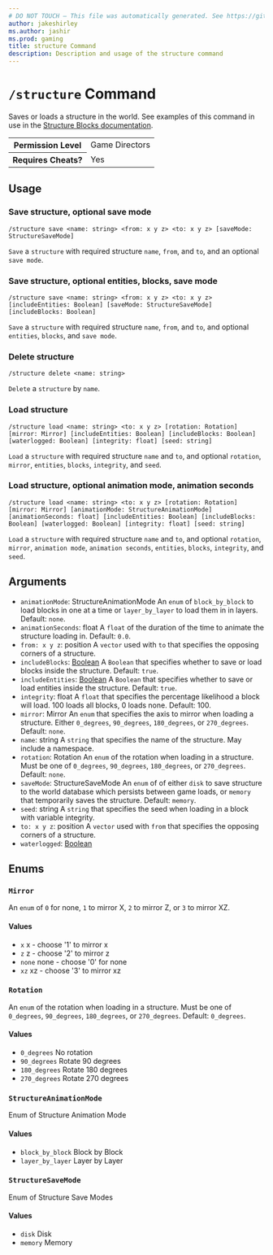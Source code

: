```yaml
---
# DO NOT TOUCH — This file was automatically generated. See https://github.com/mojang/minecraftapidocsgenerator to modify descriptions, examples, etc.
author: jakeshirley
ms.author: jashir
ms.prod: gaming
title: structure Command
description: Description and usage of the structure command
---
```

# `/structure` Command
Saves or loads a structure in the world. See examples of this command in use in the [Structure Blocks documentation](https://learn.microsoft.com/minecraft/creator/documents/structureblockstutorial#creating-structures-using-the-structure-command).

<table>
  <tr>
    <th>Permission Level</th>
    <td>Game Directors</td>
  </tr>
  <tr>
    <th>Requires Cheats?</th>
    <td>Yes</td>
  </tr>
</table>

## Usage
### Save structure, optional save mode
`/structure save <name: string> <from: x y z> <to: x y z> [saveMode: StructureSaveMode]`

`Save` a `structure` with required structure `name`, `from`, and `to`, and an optional `save mode`.

### Save structure, optional entities, blocks, save mode
`/structure save <name: string> <from: x y z> <to: x y z> [includeEntities: Boolean] [saveMode: StructureSaveMode] [includeBlocks: Boolean]`

`Save` a `structure` with required structure `name`, `from`, and `to`, and optional `entities`, `blocks`, and `save mode`.

### Delete structure
`/structure delete <name: string>`

`Delete` a `structure` by `name`.

### Load structure
`/structure load <name: string> <to: x y z> [rotation: Rotation] [mirror: Mirror] [includeEntities: Boolean] [includeBlocks: Boolean] [waterlogged: Boolean] [integrity: float] [seed: string]`

`Load` a `structure` with required structure `name` and `to`, and optional `rotation`, `mirror`, `entities`, `blocks`, `integrity`, and `seed`.

### Load structure, optional animation mode, animation seconds
`/structure load <name: string> <to: x y z> [rotation: Rotation] [mirror: Mirror] [animationMode: StructureAnimationMode] [animationSeconds: float] [includeEntities: Boolean] [includeBlocks: Boolean] [waterlogged: Boolean] [integrity: float] [seed: string]`

`Load` a `structure` with required structure `name` and `to`, and optional `rotation`, `mirror`, `animation mode`, `animation seconds`, `entities`, `blocks`, `integrity`, and `seed`.

## Arguments
- `animationMode`: StructureAnimationMode
An `enum` of `block_by_block` to load blocks in one at a time or `layer_by_layer` to load them in in layers.
Default: `none`.
- `animationSeconds`: float
A `float` of the duration of the time to animate the structure loading in.
Default: `0.0`.
- `from: x y z`: position
A `vector` used with `to` that specifies the opposing corners of a structure.
- `includeBlocks`: [Boolean](../enums/Boolean.md)
A `Boolean` that specifies whether to save or load blocks inside the structure.
Default: `true`.
- `includeEntities`: [Boolean](../enums/Boolean.md)
A `Boolean` that specifies whether to save or load entities inside the structure.
Default: `true`.
- `integrity`: float
A `float` that specifies the percentage likelihood a block will load. 100 loads all blocks, 0 loads none.
Default: 100.
- `mirror`: Mirror
An `enum` that specifies the axis to mirror when loading a structure. Either `0_degrees`, `90_degrees`, `180_degrees`, or `270_degrees`.
Default: `none`.
- `name`: string
A `string` that specifies the name of the structure. May include a namespace.
- `rotation`: Rotation
An `enum` of the rotation when loading in a structure. Must be one of `0_degrees`, `90_degrees`, `180_degrees`, or `270_degrees`.
Default: `none`.
- `saveMode`: StructureSaveMode
An `enum` of of either `disk` to save structure to the world database which persists between game loads, or `memory` that temporarily saves the structure.
Default: `memory`.
- `seed`: string
A `string` that specifies the seed when loading in a block with variable integrity.
- `to: x y z`: position
A `vector` used with `from` that specifies the opposing corners of a structure.
- `waterlogged`: [Boolean](../enums/Boolean.md)

## Enums
### `Mirror`
An `enum` of `0` for none, `1` to mirror X, `2` to mirror Z, or `3` to mirror XZ.

#### Values
- `x`
x - choose '1' to mirror x
- `z`
z - choose '2' to mirror z
- `none`
none - choose '0' for none
- `xz`
xz - choose '3' to mirror xz

### `Rotation`
An `enum` of the rotation when loading in a structure. Must be one of `0_degrees`, `90_degrees`, `180_degrees`, or `270_degrees`.
Default: `0_degrees`.

#### Values
- `0_degrees`
No rotation
- `90_degrees`
Rotate 90 degrees
- `180_degrees`
Rotate 180 degrees
- `270_degrees`
Rotate 270 degrees

### `StructureAnimationMode`
Enum of Structure Animation Mode

#### Values
- `block_by_block`
Block by Block
- `layer_by_layer`
Layer by Layer

### `StructureSaveMode`
Enum of Structure Save Modes

#### Values
- `disk`
Disk
- `memory`
Memory
